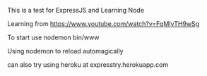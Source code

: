 This is a test for ExpressJS and Learning Node

Learning from https://www.youtube.com/watch?v=FqMIyTH9wSg

To start use nodemon bin/www

Using nodemon to reload automagically

can also try using heroku at expresstry.herokuapp.com